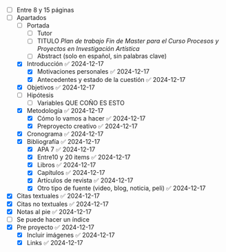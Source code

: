 - [ ] Entre 8 y 15 páginas
- [ ] Apartados
	- [ ] Portada
		- [ ] Tutor
		- [ ] TITULO *Plan de trabajo Fin de Master para el Curso Procesos y Proyectos en Investigación Artística*
		- [ ] Abstract (solo en español, sin palabras clave)
	- [x] Introducción ✅ 2024-12-17
		- [x] Motivaciones personales ✅ 2024-12-17
		- [x] Antecedentes y estado de la cuestión ✅ 2024-12-17
	- [x] Objetivos ✅ 2024-12-17
	- [ ] Hipótesis
		- [ ] Variables QUE COÑO ES ESTO
	- [x] Metodología ✅ 2024-12-17
		- [x] Cómo lo vamos a hacer ✅ 2024-12-17
		- [x] Preproyecto creativo ✅ 2024-12-17
	- [x] Cronograma ✅ 2024-12-17
	- [x] Bibliografía ✅ 2024-12-17
		- [x] APA 7 ✅ 2024-12-17
		- [x] Entre10 y 20 items ✅ 2024-12-17
		- [x] Libros ✅ 2024-12-17
		- [x] Capítulos ✅ 2024-12-17
		- [x] Artículos de revista ✅ 2024-12-17
		- [x] Otro tipo de fuente (video, blog, noticia, peli) ✅ 2024-12-17
- [x] Citas textuales ✅ 2024-12-17
- [x] Citas no textuales ✅ 2024-12-17
- [x] Notas al pie ✅ 2024-12-17
- [ ] Se puede hacer un índice
- [x] Pre proyecto ✅ 2024-12-17
	- [x] Incluir imágenes ✅ 2024-12-17
	- [x] Links ✅ 2024-12-17
